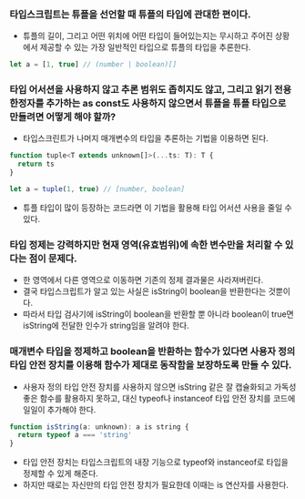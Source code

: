 ### 타입스크립트는 튜플을 선언할 때 튜플의 타입에 관대한 편이다.

- 튜플의 길이, 그리고 어떤 위치에 어떤 타입이 들어있는지는 무시하고 주어진 상황에서 제공할 수 있는 가장 일반적인 타입으로 튜플의 타입을 추론한다.

```javascript
let a = [1, true] // (number | boolean)[]
```

### 타입 어서션을 사용하지 않고 추론 범위도 좁히지도 않고, 그리고 읽기 전용 한정자를 추가하는 as const도 사용하지 않으면서 튜플을 튜플 타입으로 만들려면 어떻게 해야 할까?

- 타입스크린트가 나머지 매개변수의 타입을 추론하는 기법을 이용하면 된다.

```javascript
function tuple<T extends unknown[]>(...ts: T): T {
  return ts
}

let a = tuple(1, true) // [number, boolean]
```

- 튜플 타입이 많이 등장하는 코드라면 이 기법을 활용해 타입 어서션 사용을 줄일 수 있다.

### 타입 정제는 강력하지만 현재 영역(유효범위)에 속한 변수만을 처리할 수 있다는 점이 문제다.

- 한 영역에서 다른 영역으로 이동하면 기존의 정제 결과물은 사라져버린다.
- 결국 타입스크립트가 알고 있는 사실은 isString이 boolean을 반환한다는 것뿐이다.
- 따라서 타입 검사기에 isString이 boolean을 반환할 뿐 아니라 boolean이 true면 isString에 전달한 인수가 string임을 알려야 한다.

### 매개변수 타입을 정제하고 boolean을 반환하는 함수가 있다면 사용자 정의 타입 안전 장치를 이용해 함수가 제대로 동작함을 보장하도록 만들 수 있다.

- 사용자 정의 타입 안전 장치를 사용하지 않으면 isString 같은 잘 캡슐화되고 가독성 좋은 함수를 활용하지 못하고, 대신 typeof나 instanceof 타입 안전 장치를 코드에 일일이 추가해야 한다.

```javascript
function isString(a: unknown): a is string {
  return typeof a === 'string'
}
```

- 타입 안전 장치는 타입스크립트의 내장 기능으로 typeof와 instanceof로 타입을 정제할 수 있게 해준다.
- 하지만 때로는 자신만의 타입 안전 장치가 필요한데 이때는 is 연산자를 사용한다.
